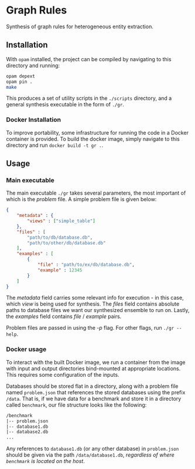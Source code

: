 # Graph Rules

Synthesis of graph rules for heterogeneous entity extraction.

## Installation

With `opam` installed, the project can be compiled by navigating to this directory and running:

```bash
opam depext
opam pin .
make
```

This produces a set of utility scripts in the `./scripts` directory, and a general synthesis executable in the form of `./gr`.

### Docker Installation

To improve portability, some infrastructure for running the code in a Docker container is provided. To build the docker image, simply navigate to this directory and run `docker build -t gr .`.

## Usage

### Main executable

The main executable `./gr` takes several parameters, the most important of which is the *problem* file. A simple problem file is given below:

```json
{
    "metadata" : {
        "views" : ["simple_table"]
    },
    "files" : [
        "path/to/db/database.db",
        "path/to/other/db/database.db"
    ],
    "examples" : [
        {
            "file" : "path/to/ex/db/database.db",
            "example" : 12345
        }
    ]
}
```

The *metadata* field carries some relevant info for execution - in this case, which *view* is being used for synthesis. The *files* field contains absolute paths to database files we want our synthesized ensemble to run on. Lastly, the *examples* field contains *file* / *example* pairs.

Problem files are passed in using the *-p* flag. For other flags, run `./gr --help`.

### Docker usage

To interact with the built Docker image, we run a container from the image with input and output directories bind-mounted at appropriate locations. This requires some configuration of the inputs.

Databases should be stored flat in a directory, along with a problem file named `problem.json` that references the stored databases using the prefix `/data`. That is, if we have data for a benchmark and store it in a directory called `benchmark`, our file structure looks like the following:

```txt
/benchmark
|-- problem.json
|-- database1.db
|-- database2.db
...
```

Any references to `database1.db` (or any other database) in `problem.json` should be given via the path `/data/database1.db`, *regardless of where `benchmark` is located on the host*.